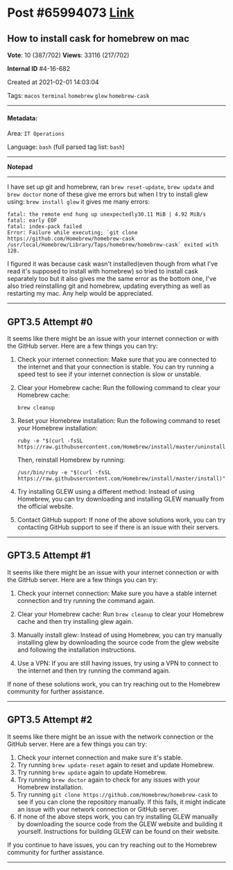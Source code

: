 
# Post \#65994073 [Link](https://stackoverflow.com/questions/65994073/)

## How to install cask for homebrew on mac

**Vote**: 10 (387/702) **Views**: 33116 (217/702) 

**Internal ID** \#4-16-682

Created at 2021-02-01 14:03:04

Tags: `macos` `terminal` `homebrew` `glew` `homebrew-cask`

----------

#### Metadata:

Area: `IT Operations`

Language: `bash` (full parsed tag list: `bash`)

----------

**Notepad**


----------

I have set up git and homebrew, ran `brew reset-update`, `brew update` and `brew doctor` none of these give me errors but when I try to install glew using: `brew install glew` it gives me many errors:
```
fatal: the remote end hung up unexpectedly30.11 MiB | 4.92 MiB/s
fatal: early EOF
fatal: index-pack failed
Error: Failure while executing; `git clone https://github.com/Homebrew/homebrew-cask     /usr/local/Homebrew/Library/Taps/homebrew/homebrew-cask` exited with 128.
```

I figured it was because cask wasn't installed(even though from what I've read it's supposed to install with homebrew) so tried to install cask separately too but it also gives me the same error as the bottom one, I've also tried reinstalling git and homebrew, updating everything as well as restarting my mac. Any help would be appreciated.


----------
        
## GPT3.5 Attempt \#0

It seems like there might be an issue with your internet connection or with the GitHub server. Here are a few things you can try:

1. Check your internet connection: Make sure that you are connected to the internet and that your connection is stable. You can try running a speed test to see if your internet connection is slow or unstable.

2. Clear your Homebrew cache: Run the following command to clear your Homebrew cache:

   ```
   brew cleanup
   ```

3. Reset your Homebrew installation: Run the following command to reset your Homebrew installation:

   ```
   ruby -e "$(curl -fsSL https://raw.githubusercontent.com/Homebrew/install/master/uninstall)"
   ```

   Then, reinstall Homebrew by running:

   ```
   /usr/bin/ruby -e "$(curl -fsSL https://raw.githubusercontent.com/Homebrew/install/master/install)"
   ```

4. Try installing GLEW using a different method: Instead of using Homebrew, you can try downloading and installing GLEW manually from the official website.

5. Contact GitHub support: If none of the above solutions work, you can try contacting GitHub support to see if there is an issue with their servers.

--------

## GPT3.5 Attempt \#1

It seems like there might be an issue with your internet connection or with the GitHub server. Here are a few things you can try:

1. Check your internet connection: Make sure you have a stable internet connection and try running the command again.

2. Clear your Homebrew cache: Run `brew cleanup` to clear your Homebrew cache and then try installing glew again.

3. Manually install glew: Instead of using Homebrew, you can try manually installing glew by downloading the source code from the glew website and following the installation instructions.

4. Use a VPN: If you are still having issues, try using a VPN to connect to the internet and then try running the command again.

If none of these solutions work, you can try reaching out to the Homebrew community for further assistance.

--------

## GPT3.5 Attempt \#2

It seems like there might be an issue with the network connection or the GitHub server. Here are a few things you can try:

1. Check your internet connection and make sure it's stable.
2. Try running `brew update-reset` again to reset and update Homebrew.
3. Try running `brew update` again to update Homebrew.
4. Try running `brew doctor` again to check for any issues with your Homebrew installation.
5. Try running `git clone https://github.com/Homebrew/homebrew-cask` to see if you can clone the repository manually. If this fails, it might indicate an issue with your network connection or GitHub server.
6. If none of the above steps work, you can try installing GLEW manually by downloading the source code from the GLEW website and building it yourself. Instructions for building GLEW can be found on their website.

If you continue to have issues, you can try reaching out to the Homebrew community for further assistance.

--------

